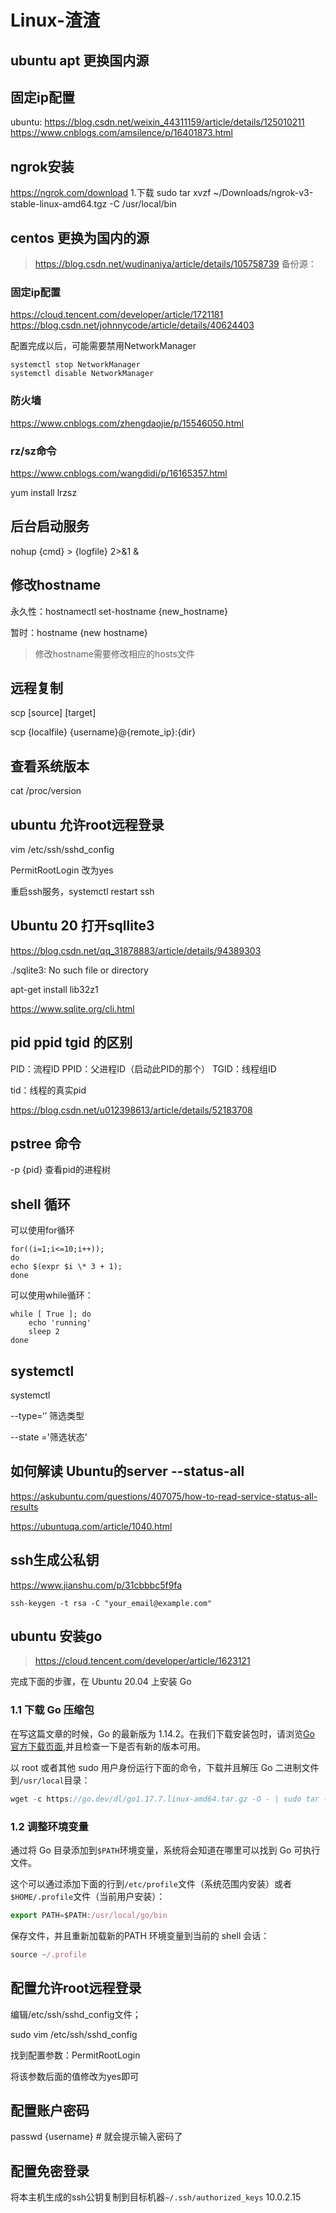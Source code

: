 # Linux-渣渣

## ubuntu apt 更换国内源

## 固定ip配置
ubuntu:
https://blog.csdn.net/weixin_44311159/article/details/125010211
https://www.cnblogs.com/amsilence/p/16401873.html
## ngrok安装
https://ngrok.com/download
1.下载
sudo tar xvzf ~/Downloads/ngrok-v3-stable-linux-amd64.tgz -C /usr/local/bin
## centos 更换为国内的源
> https://blog.csdn.net/wudinaniya/article/details/105758739
备份源：
### 固定ip配置
https://cloud.tencent.com/developer/article/1721181
https://blog.csdn.net/johnnycode/article/details/40624403

配置完成以后，可能需要禁用NetworkManager
```
systemctl stop NetworkManager
systemctl disable NetworkManager
```
### 防火墙
https://www.cnblogs.com/zhengdaojie/p/15546050.html

### rz/sz命令
https://www.cnblogs.com/wangdidi/p/16165357.html
	
yum install lrzsz
## 后台启动服务

nohup {cmd} > {logfile} 2>&1 &

## 修改hostname

永久性：hostnamectl set-hostname {new_hostname}

暂时：hostname {new hostname}



> 修改hostname需要修改相应的hosts文件

## 远程复制

scp [source] [target]

scp {localfile} {username}@{remote_ip}:{dir}

## 查看系统版本

cat /proc/version

## ubuntu 允许root远程登录

vim /etc/ssh/sshd_config

PermitRootLogin 改为yes



重启ssh服务，systemctl restart ssh

## Ubuntu 20 打开sqllite3

https://blog.csdn.net/qq_31878883/article/details/94389303



 ./sqlite3: No such file or directory



apt-get install lib32z1



https://www.sqlite.org/cli.html

## pid ppid tgid 的区别

PID：流程ID
PPID：父进程ID（启动此PID的那个）
TGID：线程组ID

tid：线程的真实pid

https://blog.csdn.net/u012398613/article/details/52183708

## pstree 命令

-p {pid} 查看pid的进程树



## shell 循环

可以使用for循环

```shell
for((i=1;i<=10;i++));  
do   
echo $(expr $i \* 3 + 1);  
done  
```

可以使用while循环：

```shell
while [ True ]; do
    echo 'running'
    sleep 2
done
```



## systemctl

systemctl 

--type=‘’ 筛选类型

--state ='筛选状态'

## 如何解读 Ubuntu的server --status-all

https://askubuntu.com/questions/407075/how-to-read-service-status-all-results

https://ubuntuqa.com/article/1040.html

## ssh生成公私钥

https://www.jianshu.com/p/31cbbbc5f9fa

`ssh-keygen -t rsa -C "your_email@example.com"`



## ubuntu 安装go

> https://cloud.tencent.com/developer/article/1623121

完成下面的步骤，在 Ubuntu 20.04 上安装 Go

### 1.1 下载 Go 压缩包

在写这篇文章的时候，Go 的最新版为 1.14.2。在我们下载安装包时，请浏览[Go 官方下载页面](https://yq.aliyun.com/go/articleRenderRedirect?url=https%3A%2F%2Fgolang.org%2Fdl%2F),并且检查一下是否有新的版本可用。

以 root 或者其他 sudo 用户身份运行下面的命令，下载并且解压 Go 二进制文件到`/usr/local`目录：

```javascript
wget -c https://go.dev/dl/go1.17.7.linux-amd64.tar.gz -O - | sudo tar -xz -C /usr/local
```

### 1.2 调整环境变量

通过将 Go 目录添加到`$PATH`环境变量，系统将会知道在哪里可以找到 Go 可执行文件。

这个可以通过添加下面的行到`/etc/profile`文件（系统范围内安装）或者`$HOME/.profile`文件（当前用户安装）：

```javascript
export PATH=$PATH:/usr/local/go/bin
```

保存文件，并且重新加载新的PATH 环境变量到当前的 shell 会话：

```javascript
source ~/.profile
```

## 配置允许root远程登录

编辑/etc/ssh/sshd_config文件；

sudo vim /etc/ssh/sshd_config

找到配置参数：PermitRootLogin 

将该参数后面的值修改为yes即可

## 配置账户密码

passwd {username} # 就会提示输入密码了

## 配置免密登录

将本主机生成的ssh公钥复制到目标机器`~/.ssh/authorized_keys` 10.0.2.15

